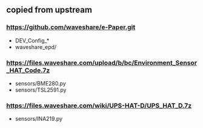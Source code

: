 ## copied from upstream 
### https://github.com/waveshare/e-Paper.git
- DEV_Config_*
- waveshare_epd/

### https://files.waveshare.com/upload/b/bc/Environment_Sensor_HAT_Code.7z
- sensors/BME280.py
- sensors/TSL2591.py

### https://files.waveshare.com/wiki/UPS-HAT-D/UPS_HAT_D.7z
- sensors/INA219.py
